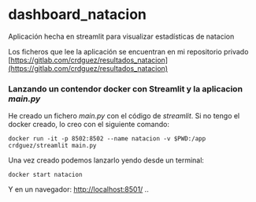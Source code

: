 # dashboard_natacion

Aplicación hecha en streamlit para visualizar estadísticas de natacion

Los ficheros que lee la aplicación se encuentran en mi repositorio privado [https://gitlab.com/crdguez/resultados_natacion](https://gitlab.com/crdguez/resultados_natacion)

### Lanzando un contendor docker con Streamlit y la aplicacion *main.py*

He creado un fichero *main.py* con el código de *streamlit*. Si no tengo el docker creado, lo creo con el siguiente comando:

```
docker run -it -p 8502:8502 --name natacion -v $PWD:/app crdguez/streamlit main.py

```

Una vez creado podemos lanzarlo yendo desde un terminal:


```
docker start natacion

```

Y en un navegador: [http://localhost:8501/](http://localhost:8501/) ..
